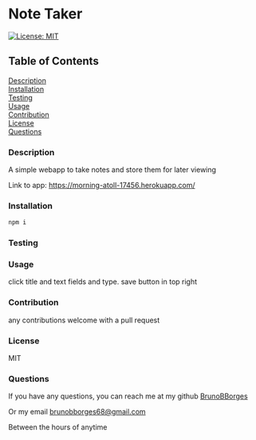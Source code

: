 # Note Taker
[![License: MIT](https://img.shields.io/badge/License-MIT-yellow.svg)](https://opensource.org/licenses/MIT)

## Table of Contents
[Description](#description)  
[Installation](#Installation)  
[Testing](#Testing)  
[Usage](#Usage)  
[Contribution](#Contribution)  
[License](#License)  
[Questions](#Questions)


### Description
A simple webapp to take notes and store them for later viewing 

Link to app: https://morning-atoll-17456.herokuapp.com/

### Installation
```bash
npm i
```

### Testing


### Usage
click title and text fields and type. save button in top right

### Contribution
any contributions welcome with a pull request

### License
MIT

### Questions

If you have any questions, you can reach me at my github
[BrunoBBorges](https://github.com/BrunoBBorges)

Or my email
brunobborges68@gmail.com	

Between the hours of anytime
